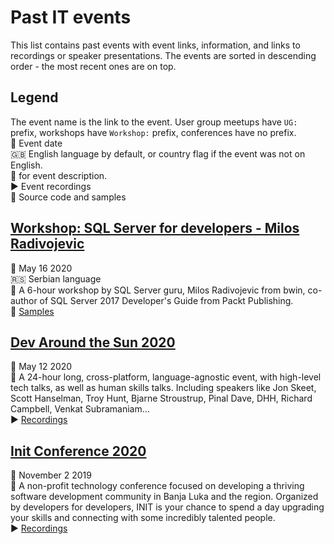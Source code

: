 # Past IT events

This list contains past events with event links, information, and links to recordings or speaker presentations. The events are sorted in descending order - the most recent ones are on top.

## Legend

The event name is the link to the event. User group meetups have `UG:` prefix, workshops have `Workshop:` prefix, conferences have no prefix.  
:date: Event date  
:gb: English language by default, or country flag if the event was not on English.  
:speech_balloon: for event description.  
:arrow_forward: Event recordings  
:page_facing_up: Source code and samples

## [Workshop: SQL Server for developers - Milos Radivojevic](https://kgcode.rs/portfolio-item/workshop-sql-server-za-programere-milos-radivojevic/)  

:date: May 16 2020  
:serbia: Serbian language  
:speech_balloon: A 6-hour workshop by SQL Server guru, Milos Radivojevic from bwin, co-author of SQL Server 2017 Developer's Guide from Packt Publishing.  
:page_facing_up: [Samples](https://github.com/milossql/sessions/tree/master/SQL%20Server%20za%20programere)


## [Dev Around the Sun 2020](https://devaroundthesun.org/)  

:date: May 12 2020  
:speech_balloon: A 24-hour long, cross-platform, language-agnostic event, with high-level tech talks, as well as human skills talks. Including speakers like Jon Skeet, Scott Hanselman, Troy Hunt, Bjarne Stroustrup, Pinal Dave, DHH, Richard Campbell, Venkat Subramaniam...  
:arrow_forward: [Recordings](https://www.youtube.com/c/DevAroundTheSun)  

## [Init Conference 2020](https://initconf.org/)  

:date: November 2 2019  
:speech_balloon: A non-profit technology conference focused on developing a thriving software development community in Banja Luka and the region. Organized by developers for developers, INIT is your chance to spend a day upgrading your skills and connecting with some incredibly talented people.  
:arrow_forward: [Recordings](https://www.youtube.com/watch?v=zmEFBcZdW8w&list=PLU_lOSoQ88HV06MgKDyAiqoaEvGI-RW2Y)  
